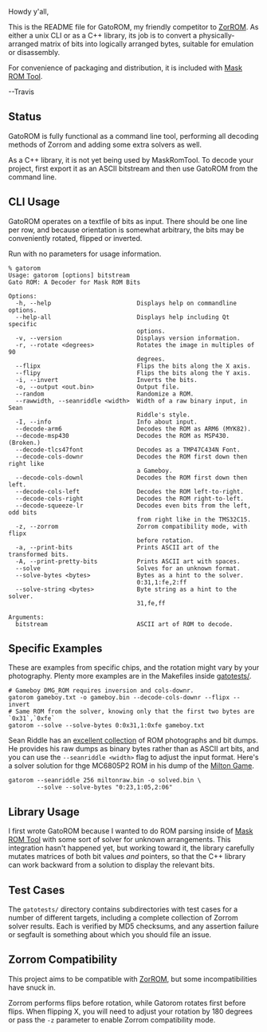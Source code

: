 Howdy y'all,

This is the README file for GatoROM, my friendly competitor to
[ZorROM](https://github.com/JohnDMcMaster/zorrom).  As either a unix
CLI or as a C++ library, its job is to convert a physically-arranged
matrix of bits into logically arranged bytes, suitable for emulation
or disassembly.

For convenience of packaging and distribution, it is included with
[Mask ROM Tool](https://github.com/travisgoodspeed/maskromtool/).

--Travis

## Status

GatoROM is fully functional as a command line tool, performing all
decoding methods of Zorrom and adding some extra solvers as well.

As a C++ library, it is not yet being used by MaskRomTool.  To decode
your project, first export it as an ASCII bitstream and then use
GatoROM from the command line.

## CLI Usage

GatoROM operates on a textfile of bits as input.  There should be one
line per row, and because orientation is somewhat arbitrary, the
bits may be conveniently rotated, flipped or inverted.

Run with no parameters for usage information.

```
% gatorom
Usage: gatorom [options] bitstream
Gato ROM: A Decoder for Mask ROM Bits

Options:
  -h, --help                        Displays help on commandline options.
  --help-all                        Displays help including Qt specific
                                    options.
  -v, --version                     Displays version information.
  -r, --rotate <degrees>            Rotates the image in multiples of 90
                                    degrees.
  --flipx                           Flips the bits along the X axis.
  --flipy                           Flips the bits along the Y axis.
  -i, --invert                      Inverts the bits.
  -o, --output <out.bin>            Output file.
  --random                          Randomize a ROM.
  --rawwidth, --seanriddle <width>  Width of a raw binary input, in Sean
                                    Riddle's style.
  -I, --info                        Info about input.
  --decode-arm6                     Decodes the ROM as ARM6 (MYK82).
  --decode-msp430                   Decodes the ROM as MSP430. (Broken.)
  --decode-tlcs47font               Decodes as a TMP47C434N Font.
  --decode-cols-downr               Decodes the ROM first down then right like
                                    a Gameboy.
  --decode-cols-downl               Decodes the ROM first down then left.
  --decode-cols-left                Decodes the ROM left-to-right.
  --decode-cols-right               Decodes the ROM right-to-left.
  --decode-squeeze-lr               Decodes even bits from the left, odd bits
                                    from right like in the TMS32C15.
  -z, --zorrom                      Zorrom compatibility mode, with flipx
                                    before rotation.
  -a, --print-bits                  Prints ASCII art of the transformed bits.
  -A, --print-pretty-bits           Prints ASCII art with spaces.
  --solve                           Solves for an unknown format.
  --solve-bytes <bytes>             Bytes as a hint to the solver.
                                    0:31,1:fe,2:ff
  --solve-string <bytes>            Byte string as a hint to the solver.
                                    31,fe,ff

Arguments:
  bitstream                         ASCII art of ROM to decode.
```


## Specific Examples

These are examples from specific chips, and the rotation might vary by
your photography.  Plenty more examples are in the Makefiles inside
[gatotests/](gatotests/).

```
# Gameboy DMG_ROM requires inversion and cols-downr.
gatorom gameboy.txt -o gameboy.bin --decode-cols-downr --flipx --invert
# Same ROM from the solver, knowing only that the first two bytes are `0x31`,`0xfe`
gatorom --solve --solve-bytes 0:0x31,1:0xfe gameboy.txt
```

Sean Riddle has an [excellent
collection](https://seanriddle.com/decap.html) of ROM photographs and
bit dumps.  He provides his raw dumps as binary bytes rather than as
ASCII art bits, and you can use the `--seanriddle <width>` flag to
adjust the input format.  Here's a solver solution for thge MC6805P2
ROM in his dump of the [Milton
Game](https://seanriddle.com/mc6805p2.html).

```
gatorom --seanriddle 256 miltonraw.bin -o solved.bin \
        --solve --solve-bytes "0:23,1:05,2:06"
```

## Library Usage

I first wrote GatoROM because I wanted to do ROM parsing inside of
[Mask ROM Tool](https://github.com/travisgoodspeed/maskromtool/) with
some sort of solver for unknown arrangements.  This integration hasn't
happened yet, but working toward it, the library carefully mutates
matrices of both bit values *and* pointers, so that the C++ library
can work backward from a solution to display the relevant bits.


## Test Cases

The `gatotests/` directory contains subdirectories with test cases for
a number of different targets, including a complete collection of
Zorrom solver results.  Each is verified by MD5 checksums, and any
assertion failure or segfault is something about which you should file
an issue.

## Zorrom Compatibility

This project aims to be compatible with
[ZorROM](https://github.com/JohnDMcMaster/zorrom), but some
incompatibilities have snuck in.

Zorrom performs flips before rotation, while Gatorom rotates first
before flips.  When flipping X, you will need to adjust your rotation
by 180 degrees or pass the `-z` parameter to enable Zorrom
compatibility mode.

